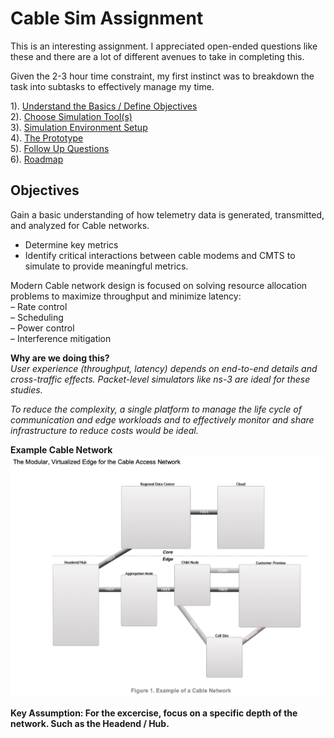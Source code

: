 # Cable Sim Assignment

This is an interesting assignment. I appreciated open-ended questions like these and there are a lot of different avenues to take in completing this. 

Given the 2-3 hour time constraint, my first instinct was to breakdown the task into subtasks to effectively manage my time.

1). [Understand the Basics / Define Objectives](#objectives) \
2). [Choose Simulation Tool(s)](#choose-simulation-tools) \
3). [Simulation Environment Setup](#simulation-environment-setup) \
4). [The Prototype](#the-prototype) \
5). [Follow Up Questions](#follow-up-questions) \
6). [Roadmap](#roadmap)

## Objectives

Gain a basic understanding of how telemetry data is generated, transmitted, and analyzed for Cable networks.

- Determine key metrics
- Identify critical interactions between cable modems and CMTS to simulate to provide meaningful metrics.

Modern Cable network design is focused on solving resource allocation problems to maximize throughput and minimize latency: \
– Rate control \
– Scheduling \
– Power control \
– Interference mitigation

**Why are we doing this?** \
_User experience (throughput, latency) depends on end-to-end details and cross-traffic effects. Packet-level simulators like ns-3 are ideal for these studies._

_To reduce the complexity, a single platform to manage the
life cycle of communication and edge workloads and to effectively monitor and share infrastructure to reduce costs would be ideal._

**Example Cable Network**
<img src="./resources/example-cable-network.png" width="1013"/>

**Key Assumption: For the excercise, focus on a specific depth of the network. Such as the Headend / Hub.**


